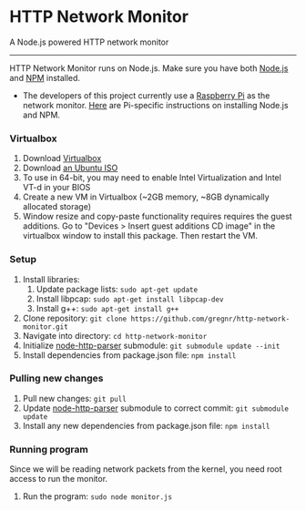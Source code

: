 # HTTP Network Monitor
A Node.js powered HTTP network monitor

-----
HTTP Network Monitor runs on Node.js. Make sure you have both [Node.js](https://nodejs.org/) and [NPM](https://www.npmjs.com/) installed.

- The developers of this project currently use a [Raspberry Pi](https://www.raspberrypi.org/) as the network monitor. [Here](http://joshondesign.com/2013/10/23/noderpi) are Pi-specific instructions on installing Node.js and NPM.

### Virtualbox
1. Download [Virtualbox](https://www.virtualbox.org/)
2. Download [an Ubuntu ISO](http://www.ubuntu.com/download/desktop)
3. To use in 64-bit, you may need to enable Intel Virtualization and Intel VT-d in your BIOS
4. Create a new VM in Virtualbox (~2GB memory, ~8GB dynamically allocated storage)
5. Window resize and copy-paste functionality requires requires the guest additions. Go to "Devices > Insert guest additions CD image" in the virtualbox window to install this package. Then restart the VM.

### Setup
1. Install libraries:
    1. Update package lists: `sudo apt-get update`
    2. Install libpcap: `sudo apt-get install libpcap-dev`
    3. Install g++: `sudo apt-get install g++`
2. Clone repository: `git clone https://github.com/gregnr/http-network-monitor.git`
3. Navigate into directory: `cd http-network-monitor`
4. Initialize [node-http-parser](https://github.com/gregnr/node-http-parser) submodule: `git submodule update --init`
5. Install dependencies from package.json file: `npm install`

### Pulling new changes
1. Pull new changes: `git pull`
2. Update [node-http-parser](https://github.com/gregnr/node-http-parser) submodule to correct commit: `git submodule update`
3. Install any new dependencies from package.json file: `npm install`

### Running program
Since we will be reading network packets from the kernel, you need root access to run the monitor.

1. Run the program: `sudo node monitor.js`
